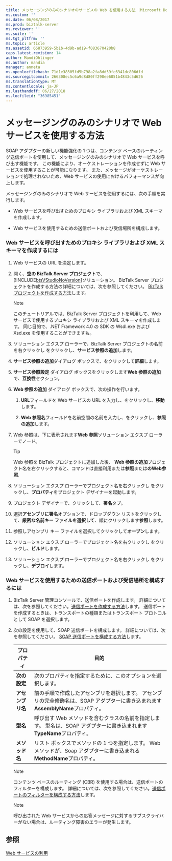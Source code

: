 ```yaml
---
title: メッセージングのみのシナリオのサービスの Web を使用する方法 |Microsoft Docs
ms.custom: ''
ms.date: 06/08/2017
ms.prod: biztalk-server
ms.reviewer: ''
ms.suite: ''
ms.tgt_pltfrm: ''
ms.topic: article
ms.assetid: 66873959-5b1b-4d9b-ad19-f083670420b8
caps.latest.revision: 14
author: MandiOhlinger
ms.author: mandia
manager: anneta
ms.openlocfilehash: 71d1e38305fd5b798a2fa8dd59fc6341dc806dfd
ms.sourcegitcommit: 266308ec5c6a9d8d80ff298ee6051b4843c5d626
ms.translationtype: MT
ms.contentlocale: ja-JP
ms.lasthandoff: 06/27/2018
ms.locfileid: "36985451"
---
```

# <a name="how-to-consume-web-services-in-a-messaging-only-scenario"></a>メッセージングのみのシナリオで Web サービスを使用する方法
SOAP アダプターの新しい機能強化の 1 つは、コンテンツ ベースのルーティング送信ポートを使用して、メッセージングのみのシナリオで Web サービスを呼び出す機能です。 この機能により、オーケストレーションを作成せずに Web サービスを使用することが可能になります。 また、メッセージがオーケストレーションで処理されないため、Web サービスの使用におけるパフォーマンスが向上します。  
  
 メッセージングのみのシナリオで Web サービスを使用するには、次の手順を実行します。  
  
-   Web サービスを呼び出すためのプロキシ ライブラリおよび XML スキーマを作成します。  
  
-   Web サービスを使用するための送信ポートおよび受信場所を構成します。  
  
### <a name="to-create-a-proxy-library-and-xml-schemas-for-invoking-web-services"></a>Web サービスを呼び出すためのプロキシ ライブラリおよび XML スキーマを作成するには  
  
1. Web サービスの URL を決定します。  
  
2. 開く、**空の BizTalk Server プロジェクト**で、[!INCLUDE[btsVStudioNoVersion](../includes/btsvstudionoversion-md.md)]ソリューション。 BizTalk Server プロジェクトを作成する方法の詳細については、次を参照してください。 [BizTalk プロジェクトを作成する方法](../core/how-to-create-biztalk-projects.md)します。  
  
   > [!NOTE]
   >  このチュートリアルでは、BizTalk Server プロジェクトを利用して、Web サービスで使用するプロキシ ライブラリおよび XML スキーマを作成します。 同じ目的で、.NET Framework 4.0 の SDK の Wsdl.exe および Xsd.exe を使用することができますも。  
  
3. ソリューション エクスプ ローラーで、BizTalk Server プロジェクトの名前を右クリックし をクリックし、**サービス参照の追加**します。  
  
4. **サービス参照の追加**ダイアログ ボックスで、をクリックして**詳細**します。  
  
5. **サービス参照設定** ダイアログ ボックスをクリックします**Web 参照の追加**で、**互換性**セクション。  
  
6. **Web 参照の追加** ダイアログ ボックスで、次の操作を行います。  
  
   1.  **URL**フィールドを Web サービスの URL を入力し、をクリックし、**移動**します。  
  
   2.  **Web 参照名**フィールドを名前空間の名前を入力し、をクリックし、**参照の追加**します。  
  
7. Web 参照は、下に表示されます**Web 参照**ソリューション エクスプ ローラーでノード。  
  
   > [!TIP]
   >  Web 参照を BizTalk プロジェクトに追加した後、 **Web 参照の追加**プロジェクト名を右クリックすると、コマンドは直接利用または**参照**または**のWeb参照**.  
  
8. ソリューション エクスプ ローラーでプロジェクト名を右クリックし をクリックし、**プロパティ**をプロジェクト デザイナーを起動します。  
  
9. プロジェクト デザイナーで、クリックして、**署名**タブ。  
  
10. 選択**アセンブリに署名**オプションで、ドロップダウン リストをクリックして、**厳密な名前キー ファイルを選択して**、順にクリックします**参照**します。  
  
11. 参照しアセンブリ キー ファイルを選択してクリックして**オープン**します。  
  
12. ソリューション エクスプ ローラーでプロジェクト名を右クリックし をクリックし、**ビルド**します。  
  
13. ソリューション エクスプ ローラーでプロジェクト名を右クリックし をクリックし、**デプロイ**します。  
  
### <a name="to-configure-a-send-port-and-receive-location-for-consuming-a-web-service"></a>Web サービスを使用するための送信ポートおよび受信場所を構成するには  
  
1.  BizTalk Server 管理コンソールで、送信ポートを作成します。 詳細については、次を参照してください。[送信ポートを作成する方法](../core/how-to-create-a-send-port2.md)します。 送信ポートを作成するときは、トランスポートの種類またはトランスポート プロトコルとして SOAP を選択します。  
  
2.  次の設定を使用して、SOAP 送信ポートを構成します。 詳細については、次を参照してください。 [SOAP 送信ポートを構成する方法](../core/how-to-configure-a-soap-send-port.md)します。  
  
    |プロパティ|目的|  
    |--------------|----------------|  
    |**次の設定**|次のプロパティを指定するために、このオプションを選択します。|  
    |**アセンブリ名**|前の手順で作成したアセンブリを選択します。 アセンブリの完全修飾名は、SOAP アダプターに書き込まれます**AssemblyName**プロパティ。|  
    |**型名**|呼び出す Web メソッドを含むクラスの名前を指定します。 型名は、SOAP アダプターに書き込まれます**TypeName**プロパティ。|  
    |**メソッド名**|リスト ボックスでメソッドの 1 つを指定します。 Web メソッドが、Soap アダプターに書き込まれる**MethodName**プロパティ。|  
  
    > [!NOTE]
    >  コンテンツ ベースのルーティング (CBR) を使用する場合は、送信ポートのフィルターを構成します。 詳細については、次を参照してください。[送信ポートのフィルターを構成する方法](../core/how-to-configure-filters-for-a-send-port.md)します。  
  
    > [!NOTE]
    >  呼び出された Web サービスからの応答メッセージに対するサブスクライバーがない場合は、ルーティング障害のエラーが発生します。  
  
## <a name="see-also"></a>参照  
 [Web サービスの利用](../core/consuming-web-services.md)